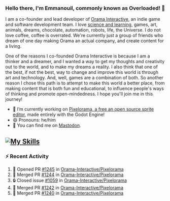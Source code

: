 ### Hello there, I'm Emmanouil, commonly known as Overloaded! 👋
I am a co-founder and lead developer of [Orama Interactive](https://www.oramainteractive.com/), an indie game and software development team. I love [science and learning](https://github.com/OverloadedOrama/KnowledgeBase), games, art, animals, dreams, chocolate, automation, robots, life, the Universe. I do not love coffee, coffee is overrated. We're currently just a group of friends who dream of one day making Orama an actual company, and create content for a living.

One of the reasons I co-founded Orama Interactive is because I am a thinker and a dreamer, and I wanted a way to get my thoughts and creativity out to the world, and to make my dreams a reality. I also think that one of the best, if not the best, way to change and improve this world is through art and technology. And, well, games are a combination of both. So another reason I chose this path is to attempt to make this world a better place, from making content that is both fun and educational, to influence people's ways of thinking and promote open-mindedness. I hope you'll join me in this journey!

- 🔭 I’m currently working on [Pixelorama, a free an open source sprite editor](https://github.com/Orama-Interactive/Pixelorama), made entirely with the Godot Engine!
- 😄 Pronouns: he/him
- 🐘 You can find me on <a rel="me" href="https://mastodon.social/@Overloaded">Mastodon</a>.

[![My Skills](https://skillicons.dev/icons?i=godot,py,cpp,cs,git,linux,html)](https://skillicons.dev)
---

### :zap: Recent Activity

<!--START_SECTION:activity-->
1. 💪 Opened PR [#1245](https://github.com/Orama-Interactive/Pixelorama/pull/1245) in [Orama-Interactive/Pixelorama](https://github.com/Orama-Interactive/Pixelorama)
2. 🎉 Merged PR [#1244](https://github.com/Orama-Interactive/Pixelorama/pull/1244) in [Orama-Interactive/Pixelorama](https://github.com/Orama-Interactive/Pixelorama)
3. 🔒 Closed issue [#1059](https://github.com/Orama-Interactive/Pixelorama/issues/1059) in [Orama-Interactive/Pixelorama](https://github.com/Orama-Interactive/Pixelorama)
4. 🎉 Merged PR [#1242](https://github.com/Orama-Interactive/Pixelorama/pull/1242) in [Orama-Interactive/Pixelorama](https://github.com/Orama-Interactive/Pixelorama)
5. 🎉 Merged PR [#1240](https://github.com/Orama-Interactive/Pixelorama/pull/1240) in [Orama-Interactive/Pixelorama](https://github.com/Orama-Interactive/Pixelorama)
<!--END_SECTION:activity-->

<!--
**OverloadedOrama/OverloadedOrama** is a ✨ _special_ ✨ repository because its `README.md` (this file) appears on your GitHub profile.

Here are some ideas to get you started:

- 👯 I’m looking to collaborate on ...
- 🤔 I’m looking for help with ...
- 💬 Ask me about ...
- 📫 How to reach me: ...
- ⚡ Fun fact: ...
-->
